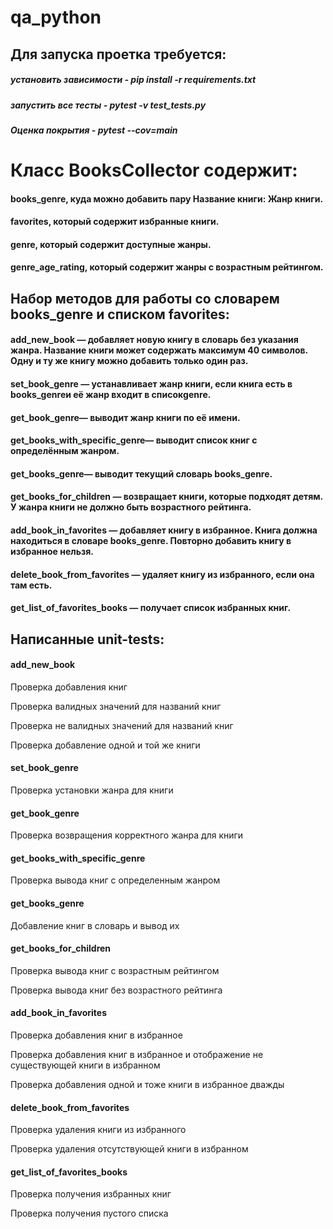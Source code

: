 # qa_python

## Для запуска проетка требуется:

##### установить зависимости - pip install -r requirements.txt

##### запустить все тесты - pytest -v test_tests.py

##### Оценка покрытия -  pytest --cov=main
Класс BooksCollector содержит:
===========
#### **books_genre**, куда можно добавить пару Название книги: Жанр книги.
#### favorites, который содержит избранные книги.
#### genre, который содержит доступные жанры.
#### genre_age_rating, который содержит жанры с возрастным рейтингом.
## Набор методов для работы со словарем books_genre и списком favorites:
#### add_new_book — добавляет новую книгу в словарь без указания жанра. Название книги может содержать максимум 40 символов. Одну и ту же книгу можно добавить только один раз.
#### set_book_genre — устанавливает жанр книги, если книга есть в books_genreи её жанр входит в списокgenre.
#### get_book_genre— выводит жанр книги по её имени.
#### get_books_with_specific_genre— выводит список книг с определённым жанром.
#### get_books_genre— выводит текущий словарь books_genre.
#### get_books_for_children — возвращает книги, которые подходят детям. У жанра книги не должно быть возрастного рейтинга.
#### add_book_in_favorites — добавляет книгу в избранное. Книга должна находиться в словаре books_genre. Повторно добавить книгу в избранное нельзя.
#### delete_book_from_favorites — удаляет книгу из избранного, если она там есть.
#### get_list_of_favorites_books — получает список избранных книг.

## Написанные unit-tests:

#### **add_new_book**

Проверка добавления книг

Проверка валидных значений для названий книг

Проверка не валидных значений для названий книг

Проверка добавление одной и той же книги

#### **set_book_genre**

Проверка установки жанра для книги

#### **get_book_genre**

Проверка возвращения корректного жанра для книги

#### **get_books_with_specific_genre**

Проверка вывода книг с определенным жанром

#### **get_books_genre**

Добавление книг в словарь и вывод их

#### **get_books_for_children** 

Проверка вывода книг с возрастным рейтингом

Проверка вывода книг без возрастного рейтинга

#### **add_book_in_favorites**

Проверка добавления книг в избранное 

Проверка добавления книг в избранное и отображение не существующей книги в избранном

Проверка добавления одной и тоже книги в избранное дважды

#### **delete_book_from_favorites**

Проверка удаления книги из избранного

Проверка удаления отсутствующей книги в избранном

#### **get_list_of_favorites_books**

Проверка получения избранных книг

Проверка получения пустого списка